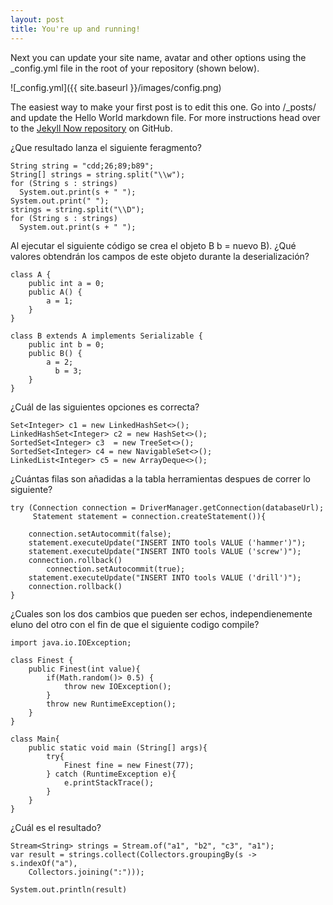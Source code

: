 ```yaml
---
layout: post
title: You're up and running!
---
```


Next you can update your site name, avatar and other options using the _config.yml file in the root of your repository (shown below).

![_config.yml]({{ site.baseurl }}/images/config.png)

The easiest way to make your first post is to edit this one. Go into /_posts/ and update the Hello World markdown file. For more instructions head over to the [Jekyll Now repository](https://github.com/barryclark/jekyll-now) on GitHub.


¿Que resultado lanza el siguiente feragmento?
```
String string = "cdd;26;89;b89";
String[] strings = string.split("\\w");
for (String s : strings)
  System.out.print(s + " ");
System.out.print(" ");
strings = string.split("\\D");
for (String s : strings)
  System.out.print(s + " ");
```

Al ejecutar el siguiente código se crea el objeto B b = nuevo B). ¿Qué valores obtendrán los campos de este objeto durante la deserialización?
```
class A {
	public int a = 0;
	public A() {
    	a = 1;
    }
}

class B extends A implements Serializable {
	public int b = 0;
	public B() {
    	a = 2;
		  b = 3;
    }
}
```
¿Cuál de las siguientes opciones es correcta?
```
Set<Integer> c1 = new LinkedHashSet<>();
LinkedHashSet<Integer> c2 = new HashSet<>();
SortedSet<Integer> c3  = new TreeSet<>();
SortedSet<Integer> c4 = new NavigableSet<>();
LinkedList<Integer> c5 = new ArrayDeque<>();
```

¿Cuántas filas son añadidas a la tabla herramientas despues de correr lo siguiente?
```
try (Connection connection = DriverManager.getConnection(databaseUrl);
     Statement statement = connection.createStatement()){

	connection.setAutocommit(false);
  	statement.executeUpdate("INSERT INTO tools VALUE ('hammer')");
  	statement.executeUpdate("INSERT INTO tools VALUE ('screw')");
  	connection.rollback()
    	connection.setAutocommit(true);
	statement.executeUpdate("INSERT INTO tools VALUE ('drill')");
  	connection.rollback()
}
```

¿Cuales son los dos cambios que pueden ser echos, independienemente eluno del otro con el fin de que el siguiente codigo compile?
```
import java.io.IOException;

class Finest {
	public Finest(int value){
 		if(Math.random()> 0.5) {
 			throw new IOException();
 		}
 		throw new RuntimeException();
	}
}

class Main{
	public static void main (String[] args){
    	try{
        	Finest fine = new Finest(77);
        } catch (RuntimeException e){
        	e.printStackTrace();
        }
    }
}
```
¿Cuál es el resultado?

```
Stream<String> strings = Stream.of("a1", "b2", "c3", "a1");
var result = strings.collect(Collectors.groupingBy(s -> s.indexOf("a"), 
	Collectors.joining(":")));

System.out.println(result)
```
